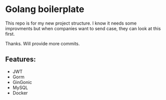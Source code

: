 # Golang boilerplate

This repo is for my new project structure.
I know it needs some improvments but when companies want to send case, they can look at this first.

Thanks.
Will provide more commits.


## Features:
- JWT
- Gorm
- GinGonic
- MySQL
- Docker
